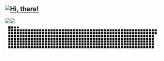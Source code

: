 ## [![Hi, there! ](https://readme-typing-svg.demolab.com?font=Fira+Code&weight=500&duration=3000&center=true&vCenter=true&repeat=false&random=false&width=435&lines=Hi,+there! )](#)

<a href="https://github.com/freemankevin">
  <img align="left" src="https://github-readme-stats.vercel.app/api?username=freemankevin&bg_color=30,e96443,904e95&text_color=fff&icon_color=fff&title_color=fff&line_height=26&hide_border=true&show_icons=true" />
</a>
<a href="https://github.com/freemankevin">
  <img align="left" src="https://github-readme-stats.vercel.app/api/top-langs/?username=freemankevin&layout=compact&bg_color=30,e96443,904e95&text_color=fff&icon_color=fff&title_color=fff&hide_border=true&langs_count=4" />
</a>

<picture>
  <source media="(prefers-color-scheme: dark)" srcset="https://raw.githubusercontent.com/FreemanKevin/FreemanKevin/output/github-contribution-grid-snake-dark.svg" />
  <source media="(prefers-color-scheme: light)" srcset="https://raw.githubusercontent.com/FreemanKevin/FreemanKevin/output/github-contribution-grid-snake.svg" />
  <img alt="GitHub Contribution Snake" src="https://raw.githubusercontent.com/FreemanKevin/FreemanKevin/output/github-contribution-grid-snake.svg" />
</picture>
